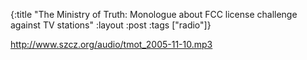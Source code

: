 {:title "The Ministry of Truth: Monologue about FCC license challenge against TV stations"
:layout :post
:tags  ["radio"]}

<http://www.szcz.org/audio/tmot_2005-11-10.mp3>

